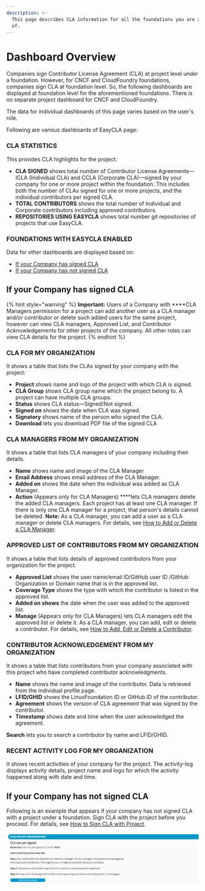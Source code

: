 ```yaml
---
description: >-
  This page describes CLA information for all the foundations you are a member
  of.
---
```


# Dashboard Overview

Companies sign Contributor License Agreement \(CLA\) at project level under a foundation. However, for CNCF and CloudFoundry foundations, companies sign CLA at foundation level. So, the following dashboards are displayed at foundation level for the aforementioned foundations. There is no separate project dashboard for CNCF and CloudFoundry.

The data for individual dashboards of this page varies based on the user's role.

Following are various dashboards of EasyCLA page:

### CLA STATISTICS

This provides CLA highlights for the project.

* **CLA SIGNED** shows total number of Contributor License Agreements—ICLA \(Individual CLA\) and CCLA \(Corporate CLA\)—signed by your company for one or more project within the foundation. This includes both the number of CLAs signed for one or more projects, and the individual contributors per signed CLA.
* **TOTAL CONTRIBUTORS** shows the total number of Individual and Corporate contributors including approved contributors.
* **REPOSITORIES USING EASYCLA** shows total number git repositories of projects that use EasyCLA.

### FOUNDATIONS WITH EASYCLA ENABLED













Data for other dashboards are displayed based on:

* [If your Company has signed CLA](group-of-projects/projects/easycla/#if-your-company-has-signed-cla)
* [If your Company has not signed CLA](group-of-projects/projects/easycla/#if-your-company-has-not-signed-cla)

## If your Company has signed CLA

{% hint style="warning" %}
**Important:** Users of a Company with ****CLA Managers permission for a project can add another user as a CLA manager and/or contributor or delete such added users for the same project, however can view CLA managers, Approved List, and Contributor Acknowledgements for other projects of the company. All other roles can view CLA details for the project.
{% endhint %}

### CLA FOR MY ORGANIZATION

It shows a table that lists the CLAs signed by your company with the project:

* **Project** shows name and logo of the project with which CLA is signed.
* **CLA Group** shows CLA group name which the project belong to. A project can have multiple CLA groups.
* **Status** shows CLA status—Signed/Not signed.
* **Signed on** shows the date when CLA was signed.
* **Signatory** shows name of the person who signed the CLA.
* **Download** lets you download PDF file of the signed CLA

### CLA MANAGERS FROM MY ORGANIZATION

It shows a table that lists CLA managers of your company including their details.

* **Name** shows name and image of the CLA Manager
* **Email Address** shows email address of the CLA Manager.
* **Added on** shows the date when the individual was added as CLA Manager. 
* **Action** \(Appears only for CLA Managers\) ****lets CLA managers delete the added CLA managers. Each project has at least one CLA manager. If there is only one CLA manager for a project, that person's details cannot be deleted. **Note:** As a CLA manager, you can add a user as a CLA manager or delete CLA managers. For details, see [How to Add or Delete a CLA Manager](group-of-projects/projects/easycla/how-to-add-or-delete-a-cla-manager.md).

### APPROVED LIST OF CONTRIBUTORS FROM MY ORGANIZATION

It shows a table that lists details of approved contributors from your organization for the project.

* **Approved List** shows the user name/email lD/GitHub user ID /GitHub Organization or Domain name that is in the approved list.
* **Coverage Type** shows the type with which the contributor is listed in the approved list.
* **Added on** **shows** the date when the user was added to the approved list.
* **Manage** \(Appears only for CLA Managers\) lets CLA managers edit the approved list or delete it. As a CLA manager, you can add, edit or delete a contributor. For details, see [How to Add, Edit or Delete a Contributor](group-of-projects/projects/easycla/how-to-add-edit-or-delete-a-contributor.md).

### CONTRIBUTOR ACKNOWLEDGEMENT FROM MY ORGANIZATION

It shows a table that lists contributors from your company associated with this project who have completed contributor acknowledgments.

* **Name** shows the name and image of the contributor. Data is retrieved from the individual profile page.
* **LFID/GHID** shows the LinuxFoundation ID or GitHub ID of the contributor.
* **Agreement** shows the version of CLA agreement that was signed by the contributor.
* **Timestamp** shows date and time when the user acknowledged the agreement.

**Search** lets you to search a contributor by name and LFID/GHID.

### RECENT ACTIVITY LOG FOR MY ORGANIZATION

It shows recent activities of your company for the project. The activity-log displays activity details, project name and logo for which the activity happened along with date and time.

## If your Company has not signed CLA

Following is an example that appears if your company has not signed CLA with a project under a foundation. Sign CLA with the project before you proceed. For details, see [How to Sign CLA with Project](group-of-projects/projects/easycla/how-to-sign-cla-with-project.md).

![CLA not signed](../../.gitbook/assets/company-has-not-signed-cla.png)



